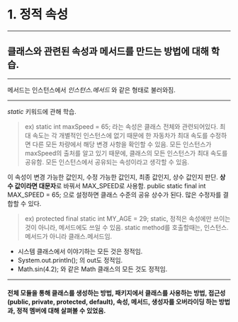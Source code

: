 # **1. 정적 속성**
***
## 클래스와 관련된 속성과 메서드를 만드는 방법에 대해 학습.
***
메서드는 인스턴스에서 *인스턴스.메서드* 와 같은 형태로 불러와짐.
***
*static* 키워드에 관해 학습.
> ex) static int maxSpeed = 65; 라는 속성은 클래스 전체와 관련되어있다.
> 최대 속도는 각 개별적인 인스턴스에 없기 때문에 한 자동차가 최대 속도를 수정하면 다른 모든 차량에서 해당 변경 사항을 확인할 수 있음.
> 모든 인스턴스가 maxSpeed의 출처를 알고 있기 때문에, 클래스의 모든 인스턴스가 최대 속도를 공유함.
> 모든 인스턴스에서 공유되는 속성이라고 생각할 수 있음.

이 속성이 변경 가능한 값인지, 수정 가능한 값인지, 최종 값인지, 상수 값인지 판단.
**상수 값이라면 대문자**로 바꿔서 MAX_SPEED로 사용함.
public static final int MAX_SPEED = 65; 으로 설정하면 클래스 수준의 공유 상수가 된다. 
많은 수정자를 결합할 수 있다.
> ex) protected final static int MY_AGE = 29;
static, 정적은 속성에만 쓰이는 것이 아니라, 메서드에도 쓰일 수 있음.
static method를 호출할때는, 인스턴스.메서드가 아니라 클래스.메서드임.

+ 시스템 클래스에서 이야기하는 모든 것은 정적임.
+ System.out.println(); 의 out도 정적임.
+ Math.sin(4.2); 와 같은 Math 클래스의 모든 것도 정적임.
***
#### 전체 모듈을 통해 클래스를 생성하는 방법, 패키지에서 클래스를 사용하는 방법, 접근성(public, private, protected, default), 속성, 메서드, 생성자를 오버라이딩 하는 방법과, 정적 멤버에 대해 살펴볼 수 있었음.
